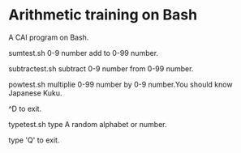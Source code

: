 # Arithmetic training on Bash

A CAI program on Bash.

sumtest.sh 0-9 number add to 0-99 number.

subtractest.sh subtract 0-9 number from 0-99 number.

powtest.sh multiplie 0-99 number by 0-9 number.You should know Japanese Kuku.

^D to exit.

typetest.sh type A random alphabet or number.

type 'Q' to exit.
